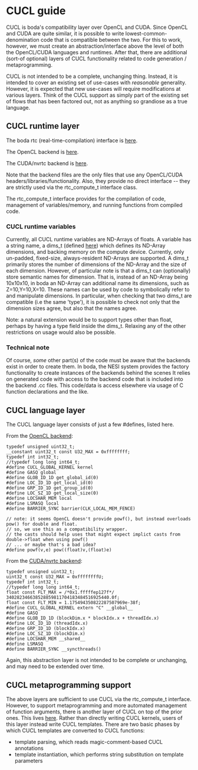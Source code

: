 # CUCL guide

CUCL is boda's compatibility layer over OpenCL and CUDA.
Since OpenCL and CUDA are quite similar, it is possible to write lowest-common-denomination code that is compatible between the two.
For this to work, however, we must create an abstraction/interface above the level of both the OpenCL/CUDA languages and runtimes.
After that, there are additional (sort-of optional) layers of CUCL functionality related to code generation / metaprogramming.

CUCL is not intended to be a complete, unchanging thing.
Instead, it is intended to cover an existing set of use-cases with *reasonable* generality.
However, it is expected that new use-cases will require modifications at various layers.
Think of the CUCL support as simply part of the existing set of flows that has been factored out, not as anything so grandiose as a true language.

## CUCL runtime layer

The boda rtc (real-time-compilation) interface is [here](/src/rtc_compute.H>).

The OpenCL backend is [here](/src/ocl_util.cc).

The CUDA/nvrtc backend is [here](/src/nvrtc_util.cc).

Note that the backend files are the only files that use any OpenCL/CUDA headers/libraries/functionality. 
Also, they provide no direct interface -- they are strictly used via the rtc_compute_t interface class.

The rtc_compute_t interface provides for the compilation of code, management of variables/memory, and running functions from compiled code.

### CUCL runtime variables

Currently, all CUCL runtime variables are ND-Arrays of floats.
A variable has a string name, a dims_t (defined [here](/src/boda_base.H)) which defines its ND-Array dimensions, and backing memory on the compute device.
Currently, only un-padded, fixed-size, always-resident ND-Arrays are supported.
A dims_t primarily stores the number of dimensions of the ND-Array and the size of each dimension.
However, of particular note is that a dims_t can (optionally) store semantic names for dimension.
That is, instead of an ND-Array being 10x10x10, in boda an ND-Array can additional name its dimensions, such as Z=10,Y=10,X=10.
These names can be used by code to symbolically refer to and manipulate dimensions.
In particular, when checking that two dims_t are compatible (i.e the same 'type'), it is possible to check not only that the dimension sizes agree, but also that the names agree.

Note: a natural extension would be to support types other than float, perhaps by having a type field inside the dims_t.
Relaxing any of the other restrictions on usage would also be possible.

### Technical note
Of course, *some* other part(s) of the code must be aware that the backends exist in order to create them.
In boda, the NESI system provides the factory functionality to create instances of the backends behind the scenes
It relies on generated code with access to the backend code that is included into the backend .cc files.
This code/data is access elsewhere via usage of C function declarations and the like.

## CUCL language layer

The CUCL language layer consists of just a few #defines, listed here.

From the [OpenCL backend](/src/ocl_util.cc):


````
typedef unsigned uint32_t;
__constant uint32_t const U32_MAX = 0xffffffff;
typedef int int32_t;
//typedef long long int64_t;
#define CUCL_GLOBAL_KERNEL kernel
#define GASQ global
#define GLOB_ID_1D get_global_id(0)
#define LOC_ID_1D get_local_id(0)
#define GRP_ID_1D get_group_id(0)
#define LOC_SZ_1D get_local_size(0)
#define LOCSHAR_MEM local
#define LSMASQ local
#define BARRIER_SYNC barrier(CLK_LOCAL_MEM_FENCE)

// note: it seems OpenCL doesn't provide powf(), but instead overloads pow() for double and float. 
// so, we use this as a compatibility wrapper. 
// the casts should help uses that might expect implict casts from double->float when using powf() 
// ... or maybe that's a bad idea?
#define powf(v,e) pow((float)v,(float)e)
````

From the [CUDA/nvrtc backend](/src/nvrtc_util.cc):

````
typedef unsigned uint32_t;
uint32_t const U32_MAX = 0xffffffffU;
typedef int int32_t;
//typedef long long int64_t;
float const FLT_MAX = /*0x1.fffffep127f*/ 340282346638528859811704183484516925440.0f;
float const FLT_MIN = 1.175494350822287507969e-38f;
#define CUCL_GLOBAL_KERNEL extern "C" __global__
#define GASQ
#define GLOB_ID_1D (blockDim.x * blockIdx.x + threadIdx.x)
#define LOC_ID_1D (threadIdx.x)
#define GRP_ID_1D (blockIdx.x)
#define LOC_SZ_1D (blockDim.x)
#define LOCSHAR_MEM __shared__
#define LSMASQ
#define BARRIER_SYNC __syncthreads()
````

Again, this abstraction layer is not intended to be complete or unchanging, and may need to be extended over time.

## CUCL metaprogramming support

The above layers are sufficient to use CUCL via the rtc_compute_t interface.
However, to support metaprogramming and more automated management of function arguments, there is another layer of CUCL on top of the prior ones.
This lives [here](/src/rtc_func_gen.H>).
Rather than directly writing CUCL kernels, users of this layer instead write CUCL templates.
There are two basic phases by which CUCL templates are converted to CUCL functions:
- template parsing, which reads magic-comment-based CUCL annotations
- template instantiation, which performs string substitution on template parameters





